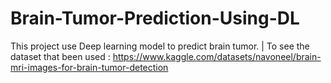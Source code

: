 # Brain-Tumor-Prediction-Using-DL
This project use Deep learning model to predict brain tumor.
| To see the dataset that been used :
https://www.kaggle.com/datasets/navoneel/brain-mri-images-for-brain-tumor-detection
